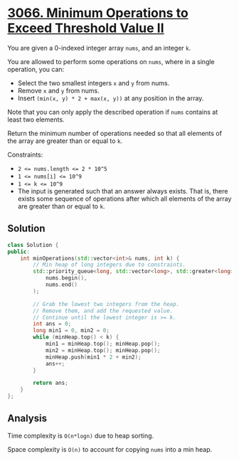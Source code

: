 # [3066. Minimum Operations to Exceed Threshold Value II](https://leetcode.com/problems/minimum-operations-to-exceed-threshold-value-ii)

You are given a 0-indexed integer array `nums`, and an integer `k`.

You are allowed to perform some operations on `nums`, where in a single
operation, you can:

* Select the two smallest integers `x` and `y` from nums.
* Remove `x` and `y` from nums.
* Insert `(min(x, y) * 2 + max(x, y))` at any position in the array.

Note that you can only apply the described operation if `nums` contains at least
two elements.

Return the minimum number of operations needed so that all elements of the array
are greater than or equal to `k`.

Constraints:

* `2 <= nums.length <= 2 * 10^5`
* `1 <= nums[i] <= 10^9`
* `1 <= k <= 10^9`
* The input is generated such that an answer always exists. That is, there
exists some sequence of operations after which all elements of the array are
greater than or equal to `k`.

## Solution

```c++
class Solution {
public:
    int minOperations(std::vector<int>& nums, int k) {
        // Min heap of long integers due to constraints.
        std::priority_queue<long, std::vector<long>, std::greater<long>> minHeap(
            nums.begin(),
            nums.end()
        );

        // Grab the lowest two integers from the heap.
        // Remove them, and add the requested value.
        // Continue until the lowest integer is >= k.
        int ans = 0;
        long min1 = 0, min2 = 0;
        while (minHeap.top() < k) {
            min1 = minHeap.top(); minHeap.pop();
            min2 = minHeap.top(); minHeap.pop();
            minHeap.push(min1 * 2 + min2);
            ans++;
        }

        return ans;
    }
};
```

## Analysis

Time complexity is `O(n*logn)` due to heap sorting.

Space complexity is `O(n)` to account for copying `nums` into a min heap.
